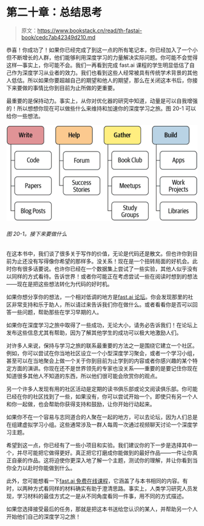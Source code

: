 # 第二十章：总结思考

> 原文：<https://www.bookstack.cn/read/th-fastai-book/cedc7ab42349d210.md>

恭喜！你成功了！如果你已经完成了到这一点的所有笔记本，你已经加入了一个小但不断增长的人群，他们能够利用深度学习的力量解决实际问题。你可能不会觉得这样—事实上，你可能不会。我们一再看到完成 fast.ai 课程的学生明显低估了自己作为深度学习从业者的效力。我们也看到这些人经常被具有传统学术背景的其他人低估。所以如果你要超越自己的期望和他人的期望，那么在关闭这本书后，你接下来要做的事情比你到目前为止所做的更重要。

最重要的是保持动力。事实上，从你对优化器的研究中知道，动量是可以自我增强的！所以想想你现在可以做些什么来维持和加速你的深度学习之旅。图 20-1 可以给你一些想法。

![接下来要做什么](img/dlcf_2001.png)

###### 图 20-1。接下来要做什么

在这本书中，我们谈了很多关于写作的价值，无论是代码还是散文。但也许你到目前为止还没有写得像你希望的那样多。没关系！现在是一个扭转局面的好机会。此时你有很多话要说。也许你已经在一个数据集上尝试了一些实验，其他人似乎没有以同样的方式看待。告诉世界！或者你可能正在考虑尝试一些在阅读时想到的想法——现在是把这些想法转化为代码的好时机。

如果你想分享你的想法，一个相对低调的地方是[fast.ai 论坛](https://forums.fast.ai)。你会发现那里的社区非常支持和乐于助人，所以请过来告诉我们你在做什么。或者看看你是否可以回答一些问题，帮助那些在学习早期的人。

如果你在深度学习之旅中取得了一些成功，无论大小，请务必告诉我们！在论坛上发布这些信息尤其有帮助，因为了解其他学生的成功可以极大地激励人们。

对许多人来说，保持与学习之旅的联系最重要的方法之一是围绕它建立一个社区。例如，你可以尝试在你当地社区设立一个小型深度学习聚会，或者一个学习小组，甚至可以在当地聚会上做一个关于你到目前为止学到的内容或者你感兴趣的某个特定方面的演讲。你现在还不是世界领先的专家也没关系——重要的是要记住你现在知道很多其他人不知道的东西，所以他们很可能会欣赏你的观点。

另一个许多人发现有用的社区活动是定期的读书俱乐部或论文阅读俱乐部。你可能已经在你的社区找到了一些，如果没有，你可以尝试开始一个。即使只有另一个人和你一起做，也会帮助你获得支持和鼓励，让你开始行动起来。

如果你不在一个容易与志同道合的人聚在一起的地方，可以去论坛，因为人们总是在组建虚拟学习小组。这些通常涉及一群人每周一次通过视频聊天讨论一个深度学习主题。

希望到这一点，你已经有了一些小项目和实验。我们建议你的下一步是选择其中一个，并尽可能把它做得更好。真正把它打磨成你能做到的最好作品——一件让你真正自豪的作品。这将迫使你更深入地了解一个主题，测试你的理解，并让你看到当你全力以赴时你能做到什么。

此外，您可能想看一下[fast.ai 免费在线课程](https://course.fast.ai)，它涵盖了与本书相同的内容。有时，以两种方式看同样的材料确实有助于澄清思路。事实上，人类学习研究人员发现，学习材料的最佳方式之一是从不同角度看同一件事，用不同的方式描述。

如果您选择接受最后的任务，那就是把这本书送给您认识的某人，并帮助另一个人开始他们自己的深度学习之旅！
